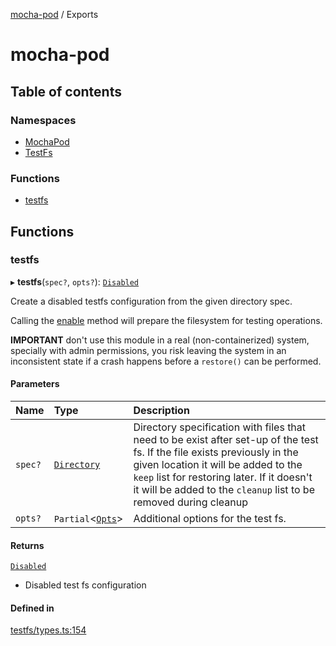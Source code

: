 [mocha-pod](README.md) / Exports

# mocha-pod

## Table of contents

### Namespaces

- [MochaPod](modules/MochaPod.md)
- [TestFs](modules/TestFs.md)

### Functions

- [testfs](modules.md#testfs)

## Functions

### <a id="testfs" name="testfs"></a> testfs

▸ **testfs**(`spec?`, `opts?`): [`Disabled`](interfaces/TestFs.Disabled.md)

Create a disabled testfs configuration from the given directory spec.

Calling the [enable](interfaces/TestFs.Disabled.md#enable) method will prepare the filesystem for testing
operations.

**IMPORTANT** don't use this module in a real (non-containerized) system, specially with admin permissions, you risk leaving the system
in an inconsistent state if a crash happens before a `restore()` can be performed.

#### Parameters

| Name | Type | Description |
| :------ | :------ | :------ |
| `spec?` | [`Directory`](interfaces/TestFs.Directory.md) | Directory specification with files that need to be               exist after set-up of the test fs. If the file exists previously               in the given location it will be added to the `keep` list for restoring later.               If it doesn't it will be added to the `cleanup` list to be removed during cleanup |
| `opts?` | `Partial`<[`Opts`](interfaces/TestFs.Opts.md)\> | Additional options for the test fs. |

#### Returns

[`Disabled`](interfaces/TestFs.Disabled.md)

- Disabled test fs configuration

#### Defined in

[testfs/types.ts:154](https://github.com/balena-io-modules/mocha-pod/blob/c330bc8/lib/testfs/types.ts#L154)
